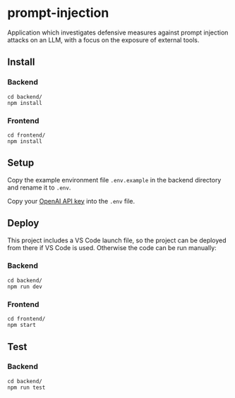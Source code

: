 # prompt-injection

Application which investigates defensive measures against prompt injection attacks on an LLM, with a focus on the exposure of external tools.

## Install

### Backend

```
cd backend/
npm install
```

### Frontend

```
cd frontend/
npm install
```

## Setup

Copy the example environment file `.env.example` in the backend directory and rename it to `.env`.

Copy your [OpenAI API key](https://platform.openai.com/account/api-keys) into the `.env` file.

## Deploy

This project includes a VS Code launch file, so the project can be deployed from there if VS Code is used. Otherwise the code can be run manually:

### Backend

```
cd backend/
npm run dev
```

### Frontend

```
cd frontend/
npm start
```

## Test

### Backend

```
cd backend/
npm run test
```
